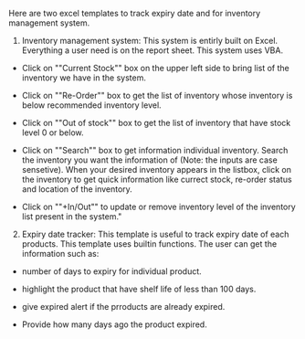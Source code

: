 Here are two excel templates to track expiry date and for inventory management system.

1) Inventory management system: This system is entirly built on Excel. Everything a user need is on the report sheet. This system uses VBA.

* Click on ""Current Stock"" box on the upper left side to bring list of the inventory we have in the system.

*  Click on ""Re-Order"" box to get the list of inventory whose inventory is below recommended inventory level.

* Click on ""Out of stock"" box to get the list of inventory that have stock level 0 or below. 

* Click on ""Search"" box to get information individual inventory.  Search the inventory you want the information of (Note: the inputs are case sensetive). When your desired inventory appears in the listbox, click on the inventory to get quick information like currect stock, re-order status and location of the inventory.

* Click on ""+In/Out"" to update or remove inventory level of the inventory list present in the system."				
				
				
				
			


2) Expiry date tracker: This template is useful to track expiry date of each products. This template uses builtin functions. The user can get the information such as:

* number of days to expiry for individual product.

* highlight the product that have shelf life of less than 100 days.

* give expired alert if the prroducts are already expired.

* Provide how many days ago the product expired.
